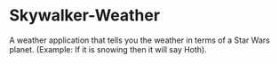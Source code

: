 # Skywalker-Weather
A weather application that tells you the weather in terms of a Star Wars planet. (Example: If it is snowing then it will say Hoth). 
